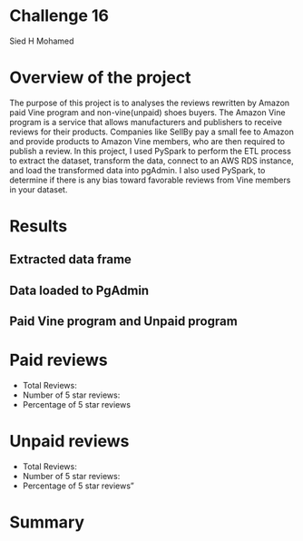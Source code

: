 # Challenge 16
Sied H Mohamed

# Overview of the project 
The purpose of this project is to analyses the reviews rewritten by Amazon paid Vine program and non-vine(unpaid) shoes buyers. The Amazon Vine program is a service that allows manufacturers and publishers to receive reviews for their products. Companies like SellBy pay a small fee to Amazon and provide products to Amazon Vine members, who are then required to publish a review.
In this project, I used PySpark to perform the ETL process to extract the dataset, transform the data, connect to an AWS RDS instance, and load the transformed data into pgAdmin. I also used PySpark, to determine if there is any bias toward favorable reviews from Vine members in your dataset. 

# Results
## Extracted data frame

## Data loaded to PgAdmin

## Paid Vine program and Unpaid program

# Paid reviews
-	Total Reviews:
-	Number of 5 star reviews:
-	Percentage of  5 star reviews
# Unpaid reviews
-	Total Reviews:
-	Number of 5 star reviews:
-	Percentage of  5 star reviews”
# Summary
